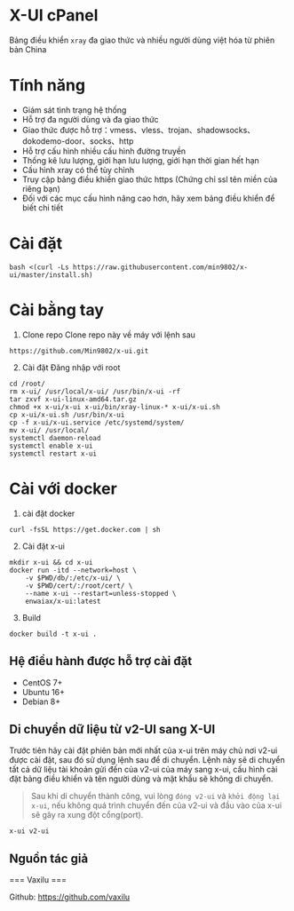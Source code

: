 # X-UI cPanel

Bảng điều khiển `xray` đa giao thức và nhiều người dùng việt hóa từ phiên bản China


# Tính năng

- Giám sát tình trạng hệ thống
- Hỗ trợ đa người dùng và đa giao thức
- Giao thức được hỗ trợ：vmess、vless、trojan、shadowsocks、dokodemo-door、socks、http
- Hỗ trợ cấu hình nhiều cấu hình đường truyền
- Thống kê lưu lượng, giới hạn lưu lượng, giới hạn thời gian hết hạn 
- Cấu hình xray có thể tùy chỉnh 
- Truy cập bảng điều khiển giao thức https (Chứng chỉ ssl tên miền của riêng bạn) 
- Đối với các mục cấu hình nâng cao hơn, hãy xem bảng điều khiển để biết chi tiết 

# Cài đặt
```
bash <(curl -Ls https://raw.githubusercontent.com/min9802/x-ui/master/install.sh)
```
# Cài bằng tay
1. Clone repo
Clone repo này về máy với lệnh sau
```
https://github.com/Min9802/x-ui.git
```
2. Cài đặt
Đăng nhập với root
```
cd /root/
rm x-ui/ /usr/local/x-ui/ /usr/bin/x-ui -rf
tar zxvf x-ui-linux-amd64.tar.gz
chmod +x x-ui/x-ui x-ui/bin/xray-linux-* x-ui/x-ui.sh
cp x-ui/x-ui.sh /usr/bin/x-ui
cp -f x-ui/x-ui.service /etc/systemd/system/
mv x-ui/ /usr/local/
systemctl daemon-reload
systemctl enable x-ui
systemctl restart x-ui
```
# Cài với docker
1. cài đặt docker
```
curl -fsSL https://get.docker.com | sh
```
2. Cài đặt x-ui
```
mkdir x-ui && cd x-ui
docker run -itd --network=host \
    -v $PWD/db/:/etc/x-ui/ \
    -v $PWD/cert/:/root/cert/ \
    --name x-ui --restart=unless-stopped \
    enwaiax/x-ui:latest
```
3. Build
```
docker build -t x-ui .
```
## Hệ điều hành được hỗ trợ cài đặt

- CentOS 7+
- Ubuntu 16+
- Debian 8+


## Di chuyển dữ liệu từ v2-UI sang X-UI

Trước tiên hãy cài đặt phiên bản mới nhất của x-ui trên máy chủ nơi v2-ui được cài đặt, sau đó sử dụng lệnh sau để di chuyển. Lệnh này sẽ di chuyển tất cả dữ liệu tài khoản gửi đến của v2-ui của máy sang x-ui, cấu hình cài đặt bảng điều khiển và tên người dùng và mật khẩu sẽ không di chuyển.

> Sau khi di chuyển thành công, vui lòng `đóng v2-ui` và `khởi động lại x-ui`, nếu không quá trình chuyển đến của v2-ui và đầu vào của x-ui sẽ gây ra xung đột cổng(port).
```
x-ui v2-ui
```

## Nguồn tác giả

=== Vaxilu ===

Github: https://github.com/vaxilu
